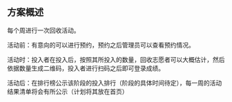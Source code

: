 ## 方案概述

每个周进行一次回收活动。

活动前：有意向的可以进行预约，预约之后管理员可以查看预约情况。

活动时：投入者在投入后，按照其所投入的数量，回收志愿者可以大概估计，然后依据数量生成二维码，投入者进行扫码之后即可登录成绩。

活动后：在排行榜公示该阶段的投入排行（阶段的具体时间待定），每一周的活动结果清单将会有所公示（计划将其放在首页）

